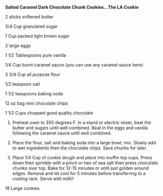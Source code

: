 **Salted Caramel Dark Chocolate Chunk Cookies…The LA Cookie**

2 sticks softened butter

3/4 Cup granulated sugar

1 Cup packed light brown sugar

2 large eggs

1 1/2 Tablespoons pure vanilla

1/4 Cup burnt caramel sauce (you can use any caramel sauce here)

3 3/4 Cup all purpose flour

1/2 teaspoon salt

1 1/2 teaspoons baking soda

12 oz bag mini chocolate chips

1 1/2 Cups chopped good quality chocolate

1.  Preheat oven to 350 degrees F.  In a stand or electric mixer, beat the butter and sugars until well combined.  Beat in the eggs and vanilla following the caramel sauce until well combined.

2.  Place the flour, salt and baking soda into a large bowl; mix.  Slowly add to wet ingredients then the chocolate chips.  Save chunks for later.

3.  Place 1/4 Cup of cookie dough and place into muffin top cups.  Press down then sprinkle with a pinch or two of sea salt then press chocolate chunks over top.  Bake for 12-15 minutes or until just golden around edges.  Remove and let cool for 5 minutes before transferring to a cooling rack.  Serve with milk!!

18 Large cookies